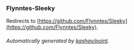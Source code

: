 ### Flynntes-Sleeky

Redirects to [https://github.com/Flynntes/Sleeky](https://github.com/Flynntes/Sleeky).

###### Automatically generated by [kashav/point](https://github.com/kashav/point).
